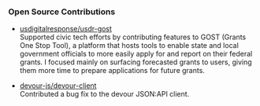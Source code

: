 ### Open Source Contributions

- [usdigitalresponse/usdr-gost](https://github.com/usdigitalresponse/usdr-gost)  
  Supported civic tech efforts by contributing features to GOST (Grants One Stop Tool), a platform that hosts tools to enable state and local government officials to more easily apply for and report on their federal grants. I focused mainly on surfacing forecasted grants to users, giving them more time to prepare applications for future grants.

- [devour-js/devour-client](https://github.com/devour-js/devour-client)  
  Contributed a bug fix to the devour JSON:API client.

